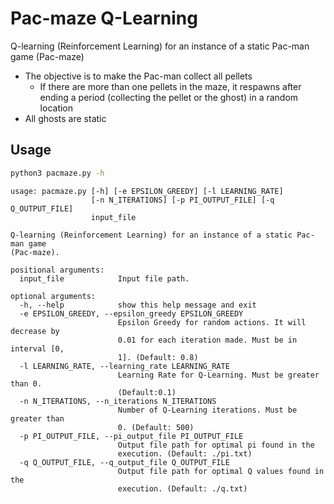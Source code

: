 # Pac-maze Q-Learning

Q-learning (Reinforcement Learning) for an instance of a static Pac-man game (Pac-maze)

- The objective is to make the Pac-man collect all pellets
  - If there are more than one pellets in the maze, it respawns after ending a period (collecting the pellet or the ghost) in a random location
- All ghosts are static

## Usage

```sh
python3 pacmaze.py -h
```

```text
usage: pacmaze.py [-h] [-e EPSILON_GREEDY] [-l LEARNING_RATE]
                  [-n N_ITERATIONS] [-p PI_OUTPUT_FILE] [-q Q_OUTPUT_FILE]
                  input_file

Q-learning (Reinforcement Learning) for an instance of a static Pac-man game
(Pac-maze).

positional arguments:
  input_file            Input file path.

optional arguments:
  -h, --help            show this help message and exit
  -e EPSILON_GREEDY, --epsilon_greedy EPSILON_GREEDY
                        Epsilon Greedy for random actions. It will decrease by
                        0.01 for each iteration made. Must be in interval [0,
                        1]. (Default: 0.8)
  -l LEARNING_RATE, --learning_rate LEARNING_RATE
                        Learning Rate for Q-Learning. Must be greater than 0.
                        (Default:0.1)
  -n N_ITERATIONS, --n_iterations N_ITERATIONS
                        Number of Q-Learning iterations. Must be greater than
                        0. (Default: 500)
  -p PI_OUTPUT_FILE, --pi_output_file PI_OUTPUT_FILE
                        Output file path for optimal pi found in the
                        execution. (Default: ./pi.txt)
  -q Q_OUTPUT_FILE, --q_output_file Q_OUTPUT_FILE
                        Output file path for optimal Q values found in the
                        execution. (Default: ./q.txt)
```
